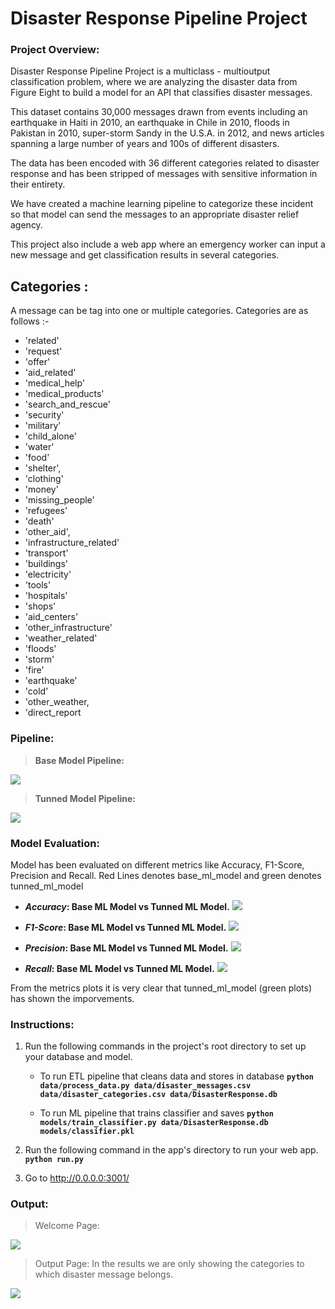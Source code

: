 # Disaster Response Pipeline Project

### Project Overview:
   Disaster Response Pipeline Project is a multiclass - multioutput classification problem, where we are analyzing the disaster data from Figure Eight to build a model for an API that classifies disaster messages.
   
   This dataset contains 30,000 messages drawn from events including an earthquake in Haiti in 2010, an earthquake in Chile in 2010, floods in Pakistan in 2010, super-storm Sandy in the U.S.A. in 2012, and news articles spanning a large number of years and 100s of different disasters.

  The data has been encoded with 36 different categories related to disaster response and has been stripped of messages with sensitive information in their entirety.

  We have created a machine learning pipeline to categorize these incident so that model can send the messages to an appropriate disaster relief agency. 
    
   This project also include a web app where an emergency worker can input a new message and get classification results in several categories.
   
   ## Categories :
   A message can be tag into one or multiple categories. Categories are as follows :-
   * 'related' 
   * 'request' 
   * 'offer'
   * 'aid_related' 
   * 'medical_help'
   * 'medical_products'
   * 'search_and_rescue'
   * 'security'
   * 'military'
   * 'child_alone'
   * 'water'
   * 'food'
   * 'shelter',
   * 'clothing'
   * 'money'
   * 'missing_people'
   * 'refugees'
   * 'death'
   * 'other_aid',
   * 'infrastructure_related'
   * 'transport'
   * 'buildings'
   * 'electricity'
   * 'tools'
   * 'hospitals'
   * 'shops'
   * 'aid_centers'
   * 'other_infrastructure'
   * 'weather_related'
   * 'floods'
   * 'storm'
   * 'fire'
   * 'earthquake'
   * 'cold'
   * 'other_weather, 
   * 'direct_report

### Pipeline:

 > **Base Model Pipeline:**
 
 ![](img/Base_ML_Model.png)
 
 > **Tunned Model Pipeline:**
 
  ![](img/tunned_pipeline.png)


### Model Evaluation:

Model has been evaluated on different metrics like Accuracy, F1-Score, Precision and Recall.
Red Lines denotes base_ml_model and green denotes tunned_ml_model

* ***Accuracy*:  Base ML Model vs Tunned ML Model.**
![](img/Accuracy.png)


* ***F1-Score*:  Base ML Model vs Tunned ML Model.**
![](img/F1-Score.png)


* ***Precision*:  Base ML Model vs Tunned ML Model.**
![](img/Precision.png)


* ***Recall*:  Base ML Model vs Tunned ML Model.**
![](img/Recall.png)


From the metrics plots it is very clear that tunned_ml_model (green plots) has shown the imporvements.




### Instructions:
1. Run the following commands in the project's root directory to set up your database and model.

    - To run ETL pipeline that cleans data and stores in database
        **`python data/process_data.py data/disaster_messages.csv data/disaster_categories.csv data/DisasterResponse.db`**
    
    - To run ML pipeline that trains classifier and saves
        **`python models/train_classifier.py data/DisasterResponse.db models/classifier.pkl`**

2. Run the following command in the app's directory to run your web app.
    **`python run.py`**

3. Go to http://0.0.0.0:3001/


### Output:

 > Welcome Page:
 
 ![](img/welcome_page.png)
 
 
 > Output Page:
 In the results we are only showing the categories to which disaster message belongs.
 
 ![](img/results.png)
